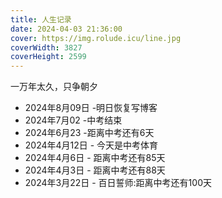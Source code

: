 ```yaml
---
title: 人生记录
date: 2024-04-03 21:36:00
cover: https://img.rolude.icu/line.jpg
coverWidth: 3827
coverHeight: 2599
---
```


一万年太久，只争朝夕
- 2024年8月09日 -明日恢复写博客
- 2024年7月02 -中考结束
- 2024年6月23 -距离中考还有6天
- 2024年4月12日 - 今天是中考体育
- 2024年4月6日 - 距离中考还有85天
- 2024年4月3日 - 距离中考还有88天
- 2024年3月22日 - 百日誓师:距离中考还有100天